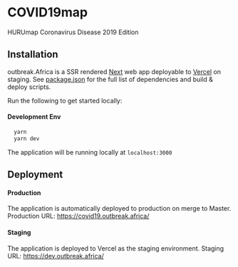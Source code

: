 # COVID19map

HURUmap Coronavirus Disease 2019 Edition

## Installation

outbreak.Africa is a SSR rendered [Next](https://nextjs.org/) web app deployable to [Vercel](https://vercel.com/) on staging. See [package.json](./package.json) for the full list of dependencies and build & deploy scripts.

Run the following to get started locally:

#### Development Env

```sh
  yarn
  yarn dev
```

The application will be running locally at `localhost:3000`

## Deployment

#### Production

The application is automatically deployed to production on merge to Master.
Production URL: https://covid19.outbreak.africa/

#### Staging

The application is deployed to Vercel as the staging environment.
Staging URL: https://dev.outbreak.africa/
